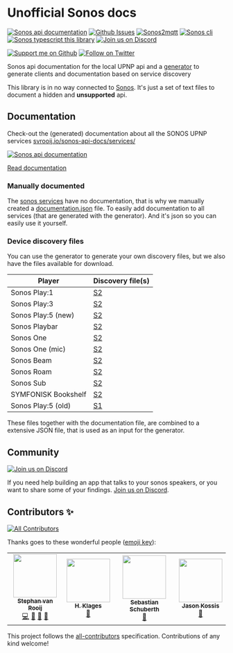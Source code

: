 # Unofficial Sonos docs

[![Sonos api documentation][badge_sonos-docs]][link_sonos-docs]
[![Github Issues][badge_issues]][link_issues]
[![Sonos2mqtt][badge_sonos-mqtt]][link_sonos-mqtt]
[![Sonos cli][badge_sonos-cli]][link_sonos-cli]
[![Sonos typescript this library][badge_sonos-typescript]][link_sonos-typescript]
[![Join us on Discord][badge_discord]][link_discord]

[![Support me on Github][badge_sponsor]][link_sponsor]
[![Follow on Twitter][badge_twitter]][link_twitter]

Sonos api documentation for the local UPNP api and a [generator](https://github.com/svrooij/sonos-api-docs/tree/main/generator/sonos-docs) to generate clients and documentation based on service discovery

This library is in no way connected to [Sonos](//en.wikipedia.org/wiki/Sonos). It's just a set of text files to document a hidden and **unsupported** api.

## Documentation

Check-out the (generated) documentation about all the SONOS UPNP services [svrooij.io/sonos-api-docs/services/](https://svrooij.io/sonos-api-docs/services/)

[![Sonos api documentation][badge_sonos-docs]][link_sonos-docs]

[Read documentation](https://svrooij.io/sonos-api-docs)

### Manually documented

The [sonos services](https://svrooij.io/sonos-api-docs/services/) have no documentation, that is why we manually created a [documentation.json](http://svrooij.io/sonos-api-docs/documentation.json) file. To easily add documentation to all services (that are generated with the generator). And it's json so you can easily use it yourself.

### Device discovery files

You can use the generator to generate your own discovery files, but we also have the files available for download.

| Player | Discovery file(s) |
| ------ | ----------------- |
| Sonos Play:1 | [S2](https://github.com/svrooij/sonos-api-docs/raw/main/generator/sonos-docs/data/sonos-S1-2.json) |
| Sonos Play:3 | [S2](https://github.com/svrooij/sonos-api-docs/raw/main/generator/sonos-docs/data/sonos-S3-2.json) |
| Sonos Play:5 (new) | [S2](https://github.com/svrooij/sonos-api-docs/raw/main/generator/sonos-docs/data/sonos-S6-2.json) |
| Sonos Playbar | [S2](https://github.com/svrooij/sonos-api-docs/raw/main/generator/sonos-docs/data/sonos-S9-2.json) |
| Sonos One | [S2](https://github.com/svrooij/sonos-api-docs/raw/main/generator/sonos-docs/data/sonos-S13-2.json) |
| Sonos One (mic) | [S2](https://github.com/svrooij/sonos-api-docs/raw/main/generator/sonos-docs/data/sonos-S18-2.json) |
| Sonos Beam | [S2](https://github.com/svrooij/sonos-api-docs/raw/main/generator/sonos-docs/data/sonos-S14-2.json) |
| Sonos Roam | [S2](https://github.com/svrooij/sonos-api-docs/raw/main/generator/sonos-docs/data/sonos-S27-2.json) |
| Sonos Sub | [S2](https://github.com/svrooij/sonos-api-docs/raw/main/generator/sonos-docs/data/sonos-Sub-2.json) |
| SYMFONISK Bookshelf| [S2](https://github.com/svrooij/sonos-api-docs/raw/main/generator/sonos-docs/data/sonos-S21-2.json) |
| Sonos Play:5 (old) | [S1](https://github.com/svrooij/sonos-api-docs/raw/main/generator/sonos-docs/data/sonos-S5-1.json) |

These files together with the documentation file, are combined to a extensive JSON file, that is used as an input for the generator.

## Community

[![Join us on Discord][badge_discord]][link_discord]

If you need help building an app that talks to your sonos speakers, or you want to share some of your findings. [Join us on Discord][link_discord].

## Contributors ✨

<!-- ALL-CONTRIBUTORS-BADGE:START - Do not remove or modify this section -->
[![All Contributors](https://img.shields.io/badge/all_contributors-4-orange.svg?style=flat-square)](#contributors-)
<!-- ALL-CONTRIBUTORS-BADGE:END -->

Thanks goes to these wonderful people ([emoji key](https://allcontributors.org/docs/en/emoji-key)):

<!-- ALL-CONTRIBUTORS-LIST:START - Do not remove or modify this section -->
<!-- prettier-ignore-start -->
<!-- markdownlint-disable -->
<table>
  <tr>
    <td align="center"><a href="https://svrooij.nl"><img src="https://avatars2.githubusercontent.com/u/1292510?v=4?s=100" width="100px;" alt=""/><br /><sub><b>Stephan van Rooij</b></sub></a><br /><a href="https://github.com/svrooij/sonos-api-docs/commits?author=svrooij" title="Code">💻</a> <a href="https://github.com/svrooij/sonos-api-docs/commits?author=svrooij" title="Documentation">📖</a> <a href="#ideas-svrooij" title="Ideas, Planning, & Feedback">🤔</a> <a href="#maintenance-svrooij" title="Maintenance">🚧</a></td>
    <td align="center"><a href="https://github.com/hklages"><img src="https://avatars3.githubusercontent.com/u/17273119?v=4?s=100" width="100px;" alt=""/><br /><sub><b>H. Klages</b></sub></a><br /><a href="https://github.com/svrooij/sonos-api-docs/commits?author=hklages" title="Documentation">📖</a></td>
    <td align="center"><a href="https://github.com/sschuberth"><img src="https://avatars0.githubusercontent.com/u/349154?v=4?s=100" width="100px;" alt=""/><br /><sub><b>Sebastian Schuberth</b></sub></a><br /><a href="https://github.com/svrooij/sonos-api-docs/commits?author=sschuberth" title="Documentation">📖</a></td>
    <td align="center"><a href="https://github.com/jkossis"><img src="https://avatars.githubusercontent.com/u/1247832?v=4?s=100" width="100px;" alt=""/><br /><sub><b>Jason Kossis</b></sub></a><br /><a href="https://github.com/svrooij/sonos-api-docs/commits?author=jkossis" title="Documentation">📖</a></td>
  </tr>
</table>

<!-- markdownlint-restore -->
<!-- prettier-ignore-end -->

<!-- ALL-CONTRIBUTORS-LIST:END -->

This project follows the [all-contributors](https://github.com/all-contributors/all-contributors)
specification. Contributions of any kind welcome!

[badge_discord]: https://img.shields.io/discord/782374564054564875?style=for-the-badge
[badge_issues]: https://img.shields.io/github/issues/svrooij/sonos-api-docs?style=for-the-badge
[badge_sonos-cli]: https://img.shields.io/badge/sonos-cli-blue?style=for-the-badge
[badge_sonos-docs]: https://img.shields.io/badge/sonos-api-blue?style=for-the-badge
[badge_sonos-mqtt]: https://img.shields.io/badge/sonos-mqtt-blue?style=for-the-badge
[badge_sonos-typescript]: https://img.shields.io/badge/sonos-typescript-blue?style=for-the-badge
[badge_sponsor]: https://img.shields.io/github/sponsors/svrooij?logo=github&style=for-the-badge
[badge_twitter]: https://img.shields.io/twitter/follow/svrooij?logo=twitter&style=for-the-badge

[link_discord]: https://discord.gg/ZUdEuhh5RF
[link_sponsor]: https://github.com/sponsors/svrooij
[link_issues]: https://github.com/svrooij/sonos-api-docs/issues
[link_sonos-cli]: https://github.com/svrooij/sonos-cli
[link_sonos-docs]: https://svrooij.io/sonos-api-docs
[link_sonos-mqtt]: https://svrooij.io/sonos2mqtt
[link_sonos-typescript]: https://svrooij.io/node-sonos-ts
[link_twitter]: https://twitter.com/svrooij
